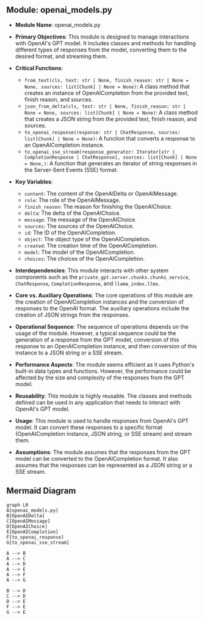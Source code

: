 ## Module: openai_models.py
- **Module Name**: openai_models.py

- **Primary Objectives**: This module is designed to manage interactions with OpenAI's GPT model. It includes classes and methods for handling different types of responses from the model, converting them to the desired format, and streaming them.

- **Critical Functions**: 
    - `from_text(cls, text: str | None, finish_reason: str | None = None, sources: list[Chunk] | None = None)`: A class method that creates an instance of OpenAICompletion from the provided text, finish reason, and sources.
    - `json_from_delta(cls, text: str | None, finish_reason: str | None = None, sources: list[Chunk] | None = None)`: A class method that creates a JSON string from the provided text, finish reason, and sources.
    - `to_openai_response(response: str | ChatResponse, sources: list[Chunk] | None = None)`: A function that converts a response to an OpenAICompletion instance.
    - `to_openai_sse_stream(response_generator: Iterator[str | CompletionResponse | ChatResponse], sources: list[Chunk] | None = None,)`: A function that generates an iterator of string responses in the Server-Sent Events (SSE) format.

- **Key Variables**: 
    - `content`: The content of the OpenAIDelta or OpenAIMessage.
    - `role`: The role of the OpenAIMessage.
    - `finish_reason`: The reason for finishing the OpenAIChoice.
    - `delta`: The delta of the OpenAIChoice.
    - `message`: The message of the OpenAIChoice.
    - `sources`: The sources of the OpenAIChoice.
    - `id`: The ID of the OpenAICompletion.
    - `object`: The object type of the OpenAICompletion.
    - `created`: The creation time of the OpenAICompletion.
    - `model`: The model of the OpenAICompletion.
    - `choices`: The choices of the OpenAICompletion.

- **Interdependencies**: This module interacts with other system components such as the `private_gpt.server.chunks.chunks_service`, `ChatResponse`, `CompletionResponse`, and `llama_index.llms`.

- **Core vs. Auxiliary Operations**: The core operations of this module are the creation of OpenAICompletion instances and the conversion of responses to the OpenAI format. The auxiliary operations include the creation of JSON strings from the responses.

- **Operational Sequence**: The sequence of operations depends on the usage of the module. However, a typical sequence could be the generation of a response from the GPT model, conversion of this response to an OpenAICompletion instance, and then conversion of this instance to a JSON string or a SSE stream.

- **Performance Aspects**: The module seems efficient as it uses Python's built-in data types and functions. However, the performance could be affected by the size and complexity of the responses from the GPT model.

- **Reusability**: This module is highly reusable. The classes and methods defined can be used in any application that needs to interact with OpenAI's GPT model.

- **Usage**: This module is used to handle responses from OpenAI's GPT model. It can convert these responses to a specific format (OpenAICompletion instance, JSON string, or SSE stream) and stream them.

- **Assumptions**: The module assumes that the responses from the GPT model can be converted to the OpenAICompletion format. It also assumes that the responses can be represented as a JSON string or a SSE stream.
## Mermaid Diagram
```mermaid
graph LR
A[openai_models.py]
B[OpenAIDelta]
C[OpenAIMessage]
D[OpenAIChoice]
E[OpenAICompletion]
F[to_openai_response]
G[to_openai_sse_stream]

A --> B
A --> C
A --> D
A --> E
A --> F
A --> G

B --> D
C --> D
D --> E
F --> E
G --> E
```
